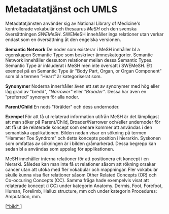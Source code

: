 # Metadatatjänst och UMLS #

Metadatatjänsten använder sig av National Library of Medicine's kontrollerade vokabulär och thesaurus _MeSH_ och den svenska översättningen _SWEMeSH_. SWEMeSH innehåller inga relationer utan verkar endast som en översättning åt den engelska versionen.

**Semantic Network**
De noder som existerar i MeSH innhåller bl a egenskapen Semantic Type som beskriver ämneskategorier. Semantic Network innehåller dessutom relationer mellan dessa Semantic Types.
Semantic Type är inkluderat i MeSH men inte översatt i SWEMeSH. Ett exempel på en Semantic Type är ”Body Part, Organ, or Organ Component” som bl a termen  ”Heart” är kategoriserat som.

**Synonymer**
Noderna innerhåller även ett set av synonymer med hög eller låg grad av "bredd", _"Narrower"_ eller _"Broader"_. Dessa har även en ”preferred” synonym för alla noder.

**Parent/Child**
En nods "förälder" och dess undernoder.

**Exempel**
För att få ut relaterad information utifrån MeSH är det lämpligast att man söker på Parent/Child, Broader/Narrower och/eller undernoder för att få ut de relaterade koncept som senare kommer att användas i den semantiska applikationen. Bilden nedan visar en sökning på termen "Hammer Toe Syndrom" och detta koncepts position i hierarkin. Syskonen som omfattas av sökningen är i bilden gråmarkerad. Dessa begrepp kan sedan bl a användas som uppslag för applikationen.

MeSH innehåller interna relationer för att positionera ett koncept i en hierarki. Således kan man inte få ut relationer såsom att rökning orsakar cancer utan att utöka med fler vokabulär och mappningar. Fler vokabulär skulle kunna visa fler relationer såsom Other Related Concepts (OR) och Co-occuring Concepts (CC). Samma fråga hade exempelvis visat att relaterade koncept (i CC) under kategorin Anatomy. Dermis, Foot, Forefoot, Human, Forelimb, Hallux structure, mm och under kategorin Procedures: Amputation, mm.

[[\*bild\* ](.md)]


